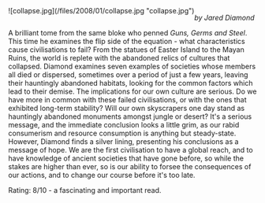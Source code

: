 <!--
.. title: Collapse: How Societies Choose to Fail or Survive
.. slug: collapse-how-societies-choose-to-fail-or-survive
.. date: 2008-01-30 11:22:00-06:00
.. tags: media,book,non-fiction,civilisation,sustainability
-->

<span style="float: left">
![collapse.jpg](/files/2008/01/collapse.jpg "collapse.jpg")
</span>

*by Jared Diamond*

A brilliant tome from the same bloke who penned *Guns, Germs and Steel*.
This time he examines the flip side of the equation - what
characteristics cause civilisations to fail? From the statues of Easter
Island to the Mayan Ruins, the world is replete with the abandoned
relics of cultures that collapsed. Diamond examines seven examples of
societies whose members all died or dispersed, sometimes over a period
of just a few years, leaving their hauntingly abandoned habitats,
looking for the common factors which lead to their demise. The
implications for our own culture are serious. Do we have more in common
with these failed civilisations, or with the ones that exhibited
long-term stability? Will our own skyscrapers one day stand as
hauntingly abandoned monuments amongst jungle or desert? It's a serious
message, and the immediate conclusion looks a little grim, as our rabid
consumerism and resource consumption is anything but steady-state.
However, Diamond finds a silver lining, presenting his conclusions as a
message of hope. We are the first civilisation to have a global reach,
and to have knowledge of ancient societies that have gone before, so
while the stakes are higher than ever, so is our ability to forsee the
consequences of our actions, and to change our course before it's too
late.

Rating: 8/10 - a fascinating and important read.

<br style="clear: both" />
